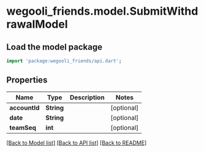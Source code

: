 # wegooli_friends.model.SubmitWithdrawalModel

## Load the model package

```dart
import 'package:wegooli_friends/api.dart';
```

## Properties

| Name          | Type       | Description | Notes      |
| ------------- | ---------- | ----------- | ---------- |
| **accountId** | **String** |             | [optional] |
| **date**      | **String** |             | [optional] |
| **teamSeq**   | **int**    |             | [optional] |

[[Back to Model list]](../README.md#documentation-for-models)
[[Back to API list]](../README.md#documentation-for-api-endpoints)
[[Back to README]](../README.md)
